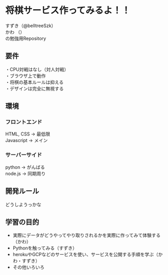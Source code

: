 # 将棋サービス作ってみるよ！！
すずき（@belltreeSzk）  
かわ （）  
の勉強用Repository

## 要件
・CPU対戦はなし（対人対戦）  
・ブラウザ上で動作  
・将棋の基本ルールは抑える  
・デザインは完全に無視する

## 環境
### フロントエンド
HTML, CSS → 最低限  
Javascript → メイン

### サーバーサイド
python → がんばる  
node.js → 同期周り 

## 開発ルール
どうしようっかな

## 学習の目的
- 実際にデータがどうやってやり取りされるかを実際に作ってみて体験する（かわ）
- Pythonを触ってみる（すずき）
- herokuやGCPなどのサービスを使い、サービスを公開する手順を学ぶ（かわ・すずき）
- その他いろいろ